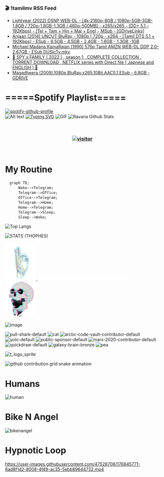 ### 🎬 1tamilmv RSS Feed

<!-- BLOG-POST-LIST:START -->
- [Lightyear &lpar;2022&rpar; DSNP WEB-DL - [4k-2160p-8GB / 1080p-5GB-3GB-1.8GB / 720p-1.8GB-1.3GB / 480p-500MB] - x265/x265 - &lpar;DD+ 5.1 - 192Kbps&rpar; - [Tel + Tam + Hin + Mal + Eng] - MSub - [GDriveLinks]](https://www.1tamilmv.pics/index.php?/forums/topic/166842-lightyear-2022-dsnp-web-dl-4k-2160p-8gb-1080p-5gb-3gb-18gb-720p-18gb-13gb-480p-500mb-x265x265-dd-51-192kbps-tel-tam-hin-mal-eng-msub-gdrivelinks/&do=findComment&comment=332745)
- [Anjaan &lpar;2014&rpar; UNCUT BluRay - 1080p | 720p - x264 - [Tamil DTS 5.1 + 192Kbps] - ESub - 6.5GB - 4.5GB - 2.4GB - 1.6GB - 1.3GB -1GB](https://www.1tamilmv.pics/index.php?/forums/topic/166841-anjaan-2014-uncut-bluray-1080p-720p-x264-tamil-dts-51-192kbps-esub-65gb-45gb-24gb-16gb-13gb-1gb/&do=findComment&comment=332744)
- [Michael Madana KamaRajan &lpar;1990&rpar; 576p Tamil AMZN WEB-DL DDP 2.0-2.67GB - ESub DUSIcTv.mkv](https://www.1tamilmv.pics/index.php?/forums/topic/97484-michael-madana-kamarajan-1990-576p-tamil-amzn-web-dl-ddp-20-267gb-esub-dusictvmkv/&do=findComment&comment=332743)
- [🔆 SPY x FAMILY &lpar; 2022  &rpar;  , season 1 ,  COMPLETE COLLECTION , TORRENT DOWNLOAD ,  NETFLIX series with Direct file [ Japnese and ENGLISH ] 🔆](https://www.1tamilmv.pics/index.php?/forums/topic/166840-%F0%9F%94%86-spy-x-family-2022-season-1-complete-collection-torrent-download-netflix-series-with-direct-file-japnese-and-english-%F0%9F%94%86/&do=findComment&comment=332742)
- [Magadheera &lpar;2009&rpar;.1080p.BluRay.x265.10Bit.AAC5.1.ESub - 6.8GB - GDRIVE](https://www.1tamilmv.pics/index.php?/forums/topic/87805-magadheera-20091080pblurayx26510bitaac51esub-68gb-gdrive/&do=findComment&comment=332741)
<!-- BLOG-POST-LIST:END -->

# =====Spotify Playlist=====
[![spotify-github-profile](https://spotify-github-profile.vercel.app/api/view?uid=31rfzgmuvvewegdlxvlev4ynz4vu&cover_image=true&theme=default&bar_color=53b14f&bar_color_cover=true)](https://ravana69.github.io/rss)
</br>
![Alt text](https://spotify-recently-played-readme.vercel.app/api?user=31rfzgmuvvewegdlxvlev4ynz4vu)
[![Typing SVG](https://readme-typing-svg.herokuapp.com?color=%2336BCF7&center=true&vCenter=true&multiline=true&height=81&lines=I+AM+RAVANA;CONTACT+ME+ON+TELEGRAM%3A+%40R4V4N4)](https://git.io/typing-svg)
<img align="centre" height="400px" width="490px" alt="GIF" src="https://github.com/ravana69/ravana69/blob/master/rvm.gif" />
![Ravana Github Stats](https://github-readme-stats.vercel.app/api?username=ravana69&&show_icons=true&theme=radical)

<br />
<h3 align="center"> <a href="https://t.me/r4v4n4"><img src="https://profile-counter.glitch.me/ravana69/count.svg" alt="visitor" width="600"></a> </h3>
</br>

<H1>My Routine</H1>

```mermaid
  graph TD;
      Wake-->Telegram;
      Telegram-->Office;
      Office-->Telegram;
      Telegram-->Home;
      Home-->Telegram;
      Telegram-->Sleep;
      Sleep-->Wake;
```
![Top Langs](https://github-readme-stats.vercel.app/api/top-langs/?username=ravana69&&show_icons=true&theme=radical)

![STATS (THOPHES)](https://github-profile-trophy.vercel.app/?username=ravana69&theme=gruvbox&margin-w=10&margin-h=15&column=8)
<br />
<p align="left">
    <a href="#">
        <img width="20%" src="./assets/images/hand.gif" alt="" />
    </a>
    <a href="#">
        <img width="59%" src="./assets/images/spacer.png" alt="" >
    </a>
    <a href="#">
        <img width="20%" src="./assets/images/skull.gif" alt="" />
    </a>
</p>


![image](https://user-images.githubusercontent.com/47528708/175298537-0623dc00-7b1a-4ec1-b5b1-71768763a234.png)

<img width="148" alt="pull-shark-default" src="https://user-images.githubusercontent.com/47528708/176419715-70981865-4dc6-489a-8a1a-06842db67b15.gif"> <img width="148" alt="cat" src="https://user-images.githubusercontent.com/47528708/179149594-60701d0e-e626-415f-9958-80736351eadd.gif"> <img width="148" alt="arctic-code-vault-contributor-default" src="https://user-images.githubusercontent.com/47528708/175267501-e1fbbb8f-c2b2-4882-b865-2ac4debef26c.png"> <img width="148" alt="yolo-default" src="https://user-images.githubusercontent.com/47528708/175267654-281a1880-1129-4b7b-bf2f-de5dd2bc5afa.png"> <img width="148" alt="public-sponsor-default" src="https://user-images.githubusercontent.com/47528708/175268448-2e78cc75-fb25-4d76-bd22-7df520446b45.png"> <img width="148" alt="mars-2020-contributor-default" src="https://user-images.githubusercontent.com/47528708/175268475-de6d987a-3be9-4353-86a5-23b422559355.png"> <img width="148" alt="quickdraw-default" src="https://user-images.githubusercontent.com/47528708/179148665-33e7c2c8-5d95-413e-8b25-6862820a5fe7.png"> <img width="148" alt="galaxy-brain-bronze" src="https://user-images.githubusercontent.com/47528708/176419717-e2fdca8b-0fdc-47dd-9511-a7ff52178a33.gif"> <img width="148" alt="pea" src="https://user-images.githubusercontent.com/47528708/179149608-800ce6e1-7d24-4bfe-8e84-5628e6d5497d.gif">

![t_logo_sprite](https://user-images.githubusercontent.com/47528708/175293007-21ff1792-1fca-4be3-bcae-12fdc3aa414f.svg)

![github contribution grid snake animation](https://raw.githubusercontent.com/ravana69/ravana69/output/github-contribution-grid-snake-dark.svg#gh-dark-mode-only)

# Humans
<img width="170" alt="human" src="https://user-images.githubusercontent.com/47528708/176413829-c142d478-1c96-4c3c-a2a4-2dd35374c335.gif">

# Bike N Angel
<img width="170" alt="bikenangel" src="https://user-images.githubusercontent.com/47528708/176616968-3a44f91e-8016-477c-9bb5-c4689a1adbee.gif">

# Hypnotic Loop

https://user-images.githubusercontent.com/47528708/176845771-6ad8f1d2-8008-4f49-ac35-5ebb89644732.mp4

